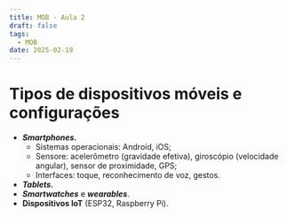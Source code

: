 ```yaml
---
title: MOB - Aula 2
draft: false
tags:
  - MOB
date: 2025-02-19
---
```

# Tipos de dispositivos móveis e configurações

- ***Smartphones.***
	- Sistemas operacionais: Android, iOS;
	- Sensore: acelerômetro (gravidade efetiva), giroscópio (velocidade angular), sensor de proximidade, GPS;
	- Interfaces: toque, reconhecimento de voz, gestos.
- ***Tablets.***
- ***Smartwatches*** e ***wearables***.
- **Dispositivos IoT** (ESP32, Raspberry Pi).